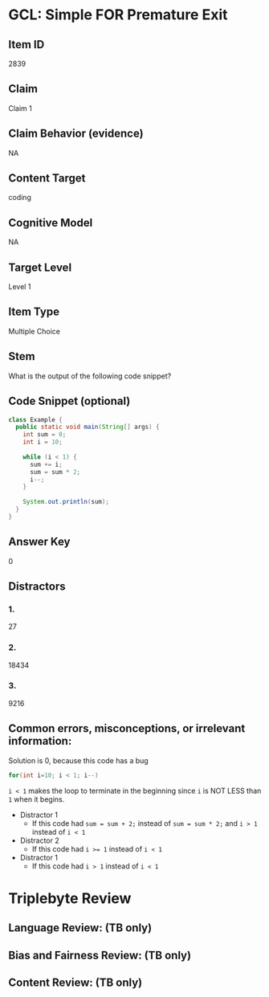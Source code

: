 # GCL: Simple FOR Premature Exit

## Item ID
2839

## Claim
Claim 1

## Claim Behavior (evidence)
NA

## Content Target
coding

## Cognitive Model
NA

## Target Level 
Level 1

## Item Type
Multiple Choice

## Stem
What is the output of the following code snippet?

## Code Snippet (optional)
```java
class Example {
  public static void main(String[] args) {
    int sum = 0;
    int i = 10;
    
    while (i < 1) {
      sum += i;
      sum = sum * 2;
      i--;
    }
    
    System.out.println(sum);
  }
}
```
## Answer Key
0

## Distractors

### 1.
27

### 2.
18434

### 3.
9216

## Common errors, misconceptions, or irrelevant information:
Solution is 0, because this code has a bug 

```java
for(int i=10; i < 1; i--)
```
`i < 1` makes the loop to terminate in the beginning since `i` is NOT LESS than `1` when it begins.

- Distractor 1
    - If this code had `sum = sum + 2;` instead of `sum = sum * 2;` and `i > 1` instead of `i < 1`
- Distractor 2
    - If this code had `i >= 1` instead of `i < 1`
- Distractor 1
    - If this code had `i > 1` instead of `i < 1`

# Triplebyte Review


## Language Review: (TB only)


## Bias and Fairness Review: (TB only)


## Content Review: (TB only)

